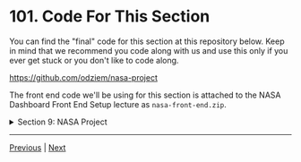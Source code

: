 # 101. Code For This Section

You can find the "final" code for this section at this repository below. Keep in mind that we recommend you code along with us and use this only if you ever get stuck or you don't like to code along.



https://github.com/odziem/nasa-project



The front end code we'll be using for this section is attached to the NASA Dashboard Front End Setup lecture as `nasa-front-end.zip`.

<details>
  <summary> Section 9: NASA Project </summary>

  - [Codebase: nasa-project](../src/9_nasa-project)

</details>

---

[Previous](./100_Layouts-and-Separation-of-Concerns.md) | [Next](./102_Introduction-%26-Architecture.md)